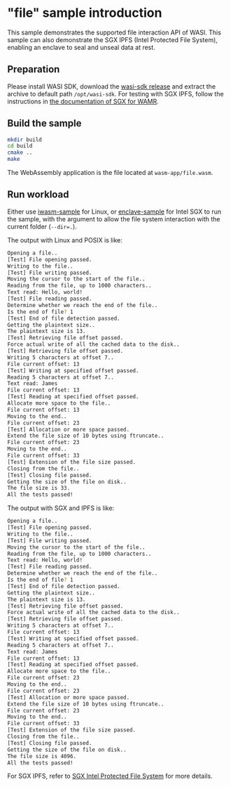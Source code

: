 # "file" sample introduction

This sample demonstrates the supported file interaction API of WASI.
This sample can also demonstrate the SGX IPFS (Intel Protected File System), enabling an enclave to seal and unseal data at rest.

## Preparation

Please install WASI SDK, download the [wasi-sdk release](https://github.com/CraneStation/wasi-sdk/releases) and extract the archive to default path `/opt/wasi-sdk`.
For testing with SGX IPFS, follow the instructions in [the documentation of SGX for WAMR](../../doc/linux_sgx.md#sgx-intel-protected-file-system).

## Build the sample

```bash
mkdir build
cd build
cmake ..
make
```

The WebAssembly application is the file located at `wasm-app/file.wasm`.

## Run workload

Either use [iwasm-sample](../../product-mini/platforms/linux/) for Linux, or [enclave-sample](../../product-mini/platforms/linux-sgx/enclave-sample/) for Intel SGX to run the sample, with the argument to allow the file system interaction with the current folder (`--dir=.`).

The output with Linux and POSIX is like:

```bash
Opening a file..
[Test] File opening passed.
Writing to the file..
[Test] File writing passed.
Moving the cursor to the start of the file..
Reading from the file, up to 1000 characters..
Text read: Hello, world!
[Test] File reading passed.
Determine whether we reach the end of the file..
Is the end of file? 1
[Test] End of file detection passed.
Getting the plaintext size..
The plaintext size is 13.
[Test] Retrieving file offset passed.
Force actual write of all the cached data to the disk..
[Test] Retrieving file offset passed.
Writing 5 characters at offset 7..
File current offset: 13
[Test] Writing at specified offset passed.
Reading 5 characters at offset 7..
Text read: James
File current offset: 13
[Test] Reading at specified offset passed.
Allocate more space to the file..
File current offset: 13
Moving to the end..
File current offset: 23
[Test] Allocation or more space passed.
Extend the file size of 10 bytes using ftruncate..
File current offset: 23
Moving to the end..
File current offset: 33
[Test] Extension of the file size passed.
Closing from the file..
[Test] Closing file passed.
Getting the size of the file on disk..
The file size is 33.
All the tests passed!
```

The output with SGX and IPFS is like:

```bash
Opening a file..
[Test] File opening passed.
Writing to the file..
[Test] File writing passed.
Moving the cursor to the start of the file..
Reading from the file, up to 1000 characters..
Text read: Hello, world!
[Test] File reading passed.
Determine whether we reach the end of the file..
Is the end of file? 1
[Test] End of file detection passed.
Getting the plaintext size..
The plaintext size is 13.
[Test] Retrieving file offset passed.
Force actual write of all the cached data to the disk..
[Test] Retrieving file offset passed.
Writing 5 characters at offset 7..
File current offset: 13
[Test] Writing at specified offset passed.
Reading 5 characters at offset 7..
Text read: James
File current offset: 13
[Test] Reading at specified offset passed.
Allocate more space to the file..
File current offset: 23
Moving to the end..
File current offset: 23
[Test] Allocation or more space passed.
Extend the file size of 10 bytes using ftruncate..
File current offset: 23
Moving to the end..
File current offset: 33
[Test] Extension of the file size passed.
Closing from the file..
[Test] Closing file passed.
Getting the size of the file on disk..
The file size is 4096.
All the tests passed!
```

For SGX IPFS, refer to [SGX Intel Protected File System](../../doc/linux_sgx.md#sgx-intel-protected-file-system) for more details.
